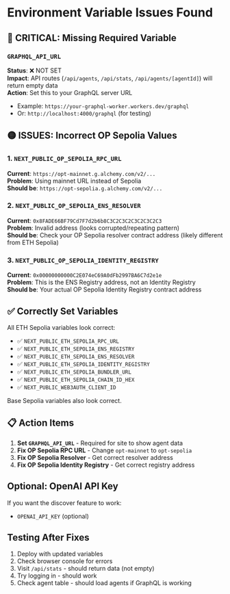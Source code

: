 # Environment Variable Issues Found

## 🔴 CRITICAL: Missing Required Variable

### `GRAPHQL_API_URL`
**Status**: ❌ NOT SET  
**Impact**: API routes (`/api/agents`, `/api/stats`, `/api/agents/[agentId]`) will return empty data  
**Action**: Set this to your GraphQL server URL
- Example: `https://your-graphql-worker.workers.dev/graphql`
- Or: `http://localhost:4000/graphql` (for testing)

## 🟡 ISSUES: Incorrect OP Sepolia Values

### 1. `NEXT_PUBLIC_OP_SEPOLIA_RPC_URL`
**Current**: `https://opt-mainnet.g.alchemy.com/v2/...`  
**Problem**: Using mainnet URL instead of Sepolia  
**Should be**: `https://opt-sepolia.g.alchemy.com/v2/...`

### 2. `NEXT_PUBLIC_OP_SEPOLIA_ENS_RESOLVER`
**Current**: `0x8FADE66BF79Cd7F7d2b6b8C3C2C3C2C3C2C3C2C3`  
**Problem**: Invalid address (looks corrupted/repeating pattern)  
**Should be**: Check your OP Sepolia resolver contract address (likely different from ETH Sepolia)

### 3. `NEXT_PUBLIC_OP_SEPOLIA_IDENTITY_REGISTRY`
**Current**: `0x00000000000C2E074eC69A0dFb2997BA6C7d2e1e`  
**Problem**: This is the ENS Registry address, not an Identity Registry  
**Should be**: Your actual OP Sepolia Identity Registry contract address

## ✅ Correctly Set Variables

All ETH Sepolia variables look correct:
- ✅ `NEXT_PUBLIC_ETH_SEPOLIA_RPC_URL`
- ✅ `NEXT_PUBLIC_ETH_SEPOLIA_ENS_REGISTRY`
- ✅ `NEXT_PUBLIC_ETH_SEPOLIA_ENS_RESOLVER`
- ✅ `NEXT_PUBLIC_ETH_SEPOLIA_IDENTITY_REGISTRY`
- ✅ `NEXT_PUBLIC_ETH_SEPOLIA_BUNDLER_URL`
- ✅ `NEXT_PUBLIC_ETH_SEPOLIA_CHAIN_ID_HEX`
- ✅ `NEXT_PUBLIC_WEB3AUTH_CLIENT_ID`

Base Sepolia variables also look correct.

## 📋 Action Items

1. **Set `GRAPHQL_API_URL`** - Required for site to show agent data
2. **Fix OP Sepolia RPC URL** - Change `opt-mainnet` to `opt-sepolia`
3. **Fix OP Sepolia Resolver** - Get correct resolver address
4. **Fix OP Sepolia Identity Registry** - Get correct registry address

## Optional: OpenAI API Key

If you want the discover feature to work:
- `OPENAI_API_KEY` (optional)

## Testing After Fixes

1. Deploy with updated variables
2. Check browser console for errors
3. Visit `/api/stats` - should return data (not empty)
4. Try logging in - should work
5. Check agent table - should load agents if GraphQL is working

